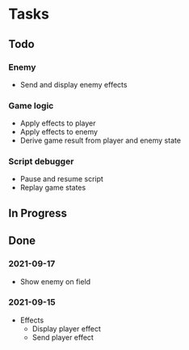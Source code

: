# Tasks

## Todo

### Enemy
* Send and display enemy effects

### Game logic
* Apply effects to player 
* Apply effects to enemy
* Derive game result from player and enemy state

### Script debugger
* Pause and resume script
* Replay game states

## In Progress

## Done

### 2021-09-17
* Show enemy on field

### 2021-09-15
* Effects
  * Display player effect
  * Send player effect 
